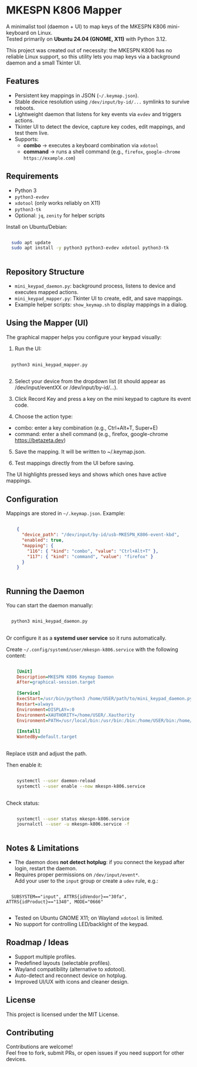 # MKESPN K806 Mapper

A minimalist tool (daemon + UI) to map keys of the MKESPN K806 mini-keyboard on Linux.  
Tested primarily on **Ubuntu 24.04 (GNOME, X11)** with Python 3.12.

This project was created out of necessity: the MKESPN K806 has no reliable Linux support, so this utility lets you map keys via a background daemon and a small Tkinter UI.

## Features

- Persistent key mappings in JSON (`~/.keymap.json`).
- Stable device resolution using `/dev/input/by-id/...` symlinks to survive reboots.
- Lightweight daemon that listens for key events via `evdev` and triggers actions.
- Tkinter UI to detect the device, capture key codes, edit mappings, and test them live.
- Supports:
  - **combo** → executes a keyboard combination via `xdotool`  
  - **command** → runs a shell command (e.g., `firefox`, `google-chrome https://example.com`)

## Requirements

- Python 3
- `python3-evdev`
- `xdotool` (only works reliably on X11)
- `python3-tk`
- Optional: `jq`, `zenity` for helper scripts

Install on Ubuntu/Debian:

```bash

  sudo apt update
  sudo apt install -y python3 python3-evdev xdotool python3-tk
  
```

## Repository Structure

- `mini_keypad_daemon.py`: background process, listens to device and executes mapped actions.
- `mini_keypad_mapper.py`: Tkinter UI to create, edit, and save mappings.
- Example helper scripts: `show_keymap.sh` to display mappings in a dialog.

## Using the Mapper (UI)

The graphical mapper helps you configure your keypad visually:

1. Run the UI:

```bash
  
  python3 mini_keypad_mapper.py
  
```

2. Select your device from the dropdown list (it should appear as /dev/input/eventXX or /dev/input/by-id/...).

3. Click Record Key and press a key on the mini keypad to capture its event code.

4. Choose the action type:
* combo: enter a key combination (e.g., Ctrl+Alt+T, Super+E)
* command: enter a shell command (e.g., firefox, google-chrome https://betazeta.dev)

5. Save the mapping. It will be written to ~/.keymap.json.

6. Test mappings directly from the UI before saving.

The UI highlights pressed keys and shows which ones have active mappings.

## Configuration

Mappings are stored in `~/.keymap.json`. Example:

```json

    {
      "device_path": "/dev/input/by-id/usb-MKESPN_K806-event-kbd",
      "enabled": true,
      "mapping": {
        "116": { "kind": "combo", "value": "Ctrl+Alt+T" },
        "117": { "kind": "command", "value": "firefox" }
      }
    }
    
```

## Running the Daemon

You can start the daemon manually:

```bash

  python3 mini_keypad_daemon.py
  
```

Or configure it as a **systemd user service** so it runs automatically.

Create `~/.config/systemd/user/mkespn-k806.service` with the following content:

```ini

    [Unit]
    Description=MKESPN K806 Keymap Daemon
    After=graphical-session.target
    
    [Service]
    ExecStart=/usr/bin/python3 /home/USER/path/to/mini_keypad_daemon.py
    Restart=always
    Environment=DISPLAY=:0
    Environment=XAUTHORITY=/home/USER/.Xauthority
    Environment=PATH=/usr/local/bin:/usr/bin:/bin:/home/USER/bin:/home/USER/.local/bin
    
    [Install]
    WantedBy=default.target
    
```

Replace `USER` and adjust the path.

Then enable it:

```bash

    systemctl --user daemon-reload
    systemctl --user enable --now mkespn-k806.service
    
```

Check status:

```bash

    systemctl --user status mkespn-k806.service
    journalctl --user -u mkespn-k806.service -f
    
```

## Notes & Limitations

- The daemon does **not detect hotplug**: if you connect the keypad after login, restart the daemon.
- Requires proper permissions on `/dev/input/event*`.  
  Add your user to the `input` group or create a `udev` rule, e.g.:

```

  SUBSYSTEM=="input", ATTRS{idVendor}=="30fa", ATTRS{idProduct}=="1340", MODE="0666"
  
```

- Tested on Ubuntu GNOME X11; on Wayland `xdotool` is limited.
- No support for controlling LED/backlight of the keypad.

## Roadmap / Ideas

- Support multiple profiles.
- Predefined layouts (selectable profiles).
- Wayland compatibility (alternative to xdotool).
- Auto-detect and reconnect device on hotplug.
- Improved UI/UX with icons and cleaner design.

## License

This project is licensed under the MIT License.

## Contributing

Contributions are welcome!  
Feel free to fork, submit PRs, or open issues if you need support for other devices.
